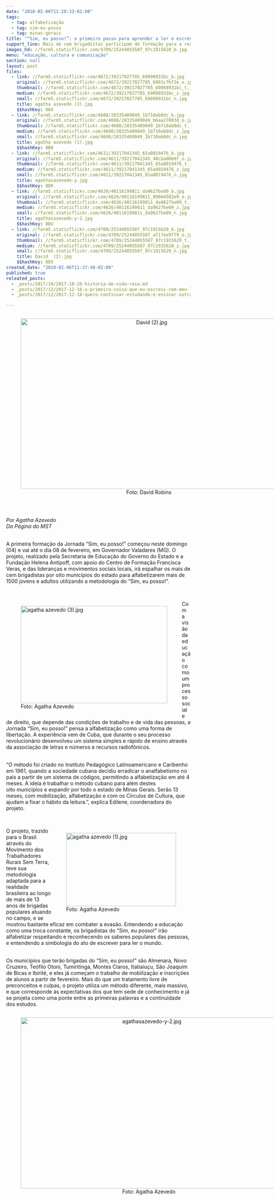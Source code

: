 ```yaml
---
date: "2018-02-06T11:20:33-02:00"
tags:
  - tag: alfabetização
  - tag: sim-eu-posso
  - tag: minas-gerais
title: "“Sim, eu posso!”: o primeiro passo para aprender a ler e escrever já foi dado em Minas Gerais"
support_line: Mais de cem brigadistas participam de formação para a realização do projeto que pretende romper as cercas do analfabetismo no estado
images_hd: //farm5.staticflickr.com/4709/25244055507_97c1915620_b.jpg
menu: "educação, cultura e comunicação"
section: null
layout: post
files:
  - link: //farm5.staticflickr.com/4672/39217027785_69098931bc_b.jpg
    original: //farm5.staticflickr.com/4672/39217027785_b903c7bf2e_o.jpg
    thumbnail: //farm5.staticflickr.com/4672/39217027785_69098931bc_t.jpg
    medium: //farm5.staticflickr.com/4672/39217027785_69098931bc_z.jpg
    small: //farm5.staticflickr.com/4672/39217027785_69098931bc_n.jpg
    title: agatha azevedo (3).jpg
    $$hashKey: 0AX
  - link: //farm5.staticflickr.com/4608/28335409049_1b710ab0dc_b.jpg
    original: //farm5.staticflickr.com/4608/28335409049_b6aa27003d_o.jpg
    thumbnail: //farm5.staticflickr.com/4608/28335409049_1b710ab0dc_t.jpg
    medium: //farm5.staticflickr.com/4608/28335409049_1b710ab0dc_z.jpg
    small: //farm5.staticflickr.com/4608/28335409049_1b710ab0dc_n.jpg
    title: agatha azevedo (1).jpg
    $$hashKey: 0B0
  - link: //farm5.staticflickr.com/4611/39217041345_65a8019476_b.jpg
    original: //farm5.staticflickr.com/4611/39217041345_48cba0060f_o.jpg
    thumbnail: //farm5.staticflickr.com/4611/39217041345_65a8019476_t.jpg
    medium: //farm5.staticflickr.com/4611/39217041345_65a8019476_z.jpg
    small: //farm5.staticflickr.com/4611/39217041345_65a8019476_n.jpg
    title: agathasazevedo-y.jpg
    $$hashKey: 0DR
  - link: //farm5.staticflickr.com/4626/40116199811_da9627be09_b.jpg
    original: //farm5.staticflickr.com/4626/40116199811_89664582e9_o.jpg
    thumbnail: //farm5.staticflickr.com/4626/40116199811_da9627be09_t.jpg
    medium: //farm5.staticflickr.com/4626/40116199811_da9627be09_z.jpg
    small: //farm5.staticflickr.com/4626/40116199811_da9627be09_n.jpg
    title: agathasazevedo-y-2.jpg
    $$hashKey: 0DU
  - link: //farm5.staticflickr.com/4709/25244055507_97c1915620_b.jpg
    original: //farm5.staticflickr.com/4709/25244055507_af17ee9f79_o.jpg
    thumbnail: //farm5.staticflickr.com/4709/25244055507_97c1915620_t.jpg
    medium: //farm5.staticflickr.com/4709/25244055507_97c1915620_z.jpg
    small: //farm5.staticflickr.com/4709/25244055507_97c1915620_n.jpg
    title: David  (2).jpg
    $$hashKey: 0DX
created_date: "2018-02-06T11:37:48-02:00"
published: true
releated_posts:
  - _posts/2017/10/2017-10-20-historia-de-vida-rosa.md
  - _posts/2017/12/2017-12-16-a-primeira-coisa-que-eu-escrevi-com-meu-lapis-e-caderno-novo-foi-mst.md
  - _posts/2017/12/2017-12-18-quero-continuar-estudando-e-ensinar-outras-pessoas-a-ler-e-escrever.md

---
```

<div style="text-align:center">
<figure class="image" style="display:inline-block"><img alt="David  (2).jpg" height="466" src="//farm5.staticflickr.com/4709/25244055507_97c1915620_b.jpg" width="700" />
<figcaption>Foto: David Robins</figcaption>
</figure>
</div>

<p>&nbsp;</p>

<p><em>Por Agatha Azevedo<br />
Da P&aacute;gina do MST&nbsp;</em></p>

<p><br />
A primeira forma&ccedil;&atilde;o da Jornada &ldquo;Sim, eu posso!&rdquo; come&ccedil;ou neste domingo (04) e vai at&eacute; o dia 08 de fevereiro, em Governador Valadares (MG). O projeto, realizado pela Secretaria de Educa&ccedil;&atilde;o do Governo do Estado e a Funda&ccedil;&atilde;o Helena Antipoff, com apoio do Centro de Forma&ccedil;&atilde;o Francisca Veras, e das lideran&ccedil;as e movimentos sociais locais, ir&aacute; espalhar os mais de cem brigadistas por oito munic&iacute;pios do estado para alfabetizarem mais de 1500 jovens e adultos utilizando a metodologia do &ldquo;Sim, eu posso!&rdquo;.</p>

<p>&nbsp;</p>

<figure class="image" style="float:left"><img alt="agatha azevedo (3).jpg" height="266" src="//farm5.staticflickr.com/4672/39217027785_69098931bc_b.jpg" width="400" />
<figcaption>Foto: Agatha Azevedo</figcaption>
</figure>

<p>Com a vis&atilde;o da educa&ccedil;&atilde;o como um processo social e de direito, que depende das condi&ccedil;&otilde;es de trabalho e de vida das pessoas, a Jornada &ldquo;Sim, eu posso!&rdquo; pensa a alfabetiza&ccedil;&atilde;o como uma forma de liberta&ccedil;&atilde;o. A experi&ecirc;ncia vem de Cuba, que durante o seu processo revolucion&aacute;rio desenvolveu um sistema simples e r&aacute;pido de ensino atrav&eacute;s da associa&ccedil;&atilde;o de letras e n&uacute;meros e recursos radiof&ocirc;nicos.</p>

<p><br />
&ldquo;O m&eacute;todo foi criado no Instituto Pedag&oacute;gico Latinoamericano e Caribenho em 1961, quando a sociedade cubana decidiu erradicar o analfabetismo no pa&iacute;s a partir de um sistema de c&oacute;digos, permitindo a alfabetiza&ccedil;&atilde;o em at&eacute; 4 meses. A ideia &eacute; trabalhar o m&eacute;todo cubano para al&eacute;m destes oito&nbsp;munic&iacute;pios e expandir por todo o estado de Minas Gerais. Ser&atilde;o 13 meses, com mobiliza&ccedil;&atilde;o, alfabetiza&ccedil;&atilde;o e com os C&iacute;rculos de Cultura, que ajudam a fixar o h&aacute;bito da leitura.&rdquo;, explica Edilene, coordenadora do projeto.</p>

<p>&nbsp;</p>

<figure class="image" style="float:right"><img alt="agatha azevedo (1).jpg" height="200" src="//farm5.staticflickr.com/4608/28335409049_1b710ab0dc_b.jpg" width="300" />
<figcaption>Foto: Agatha Azevedo</figcaption>
</figure>

<p>O projeto, trazido para o Brasil atrav&eacute;s do Movimento dos Trabalhadores Rurais Sem Terra, teve sua metodologia adaptada para a realidade brasileira ao longo de mais de 13 anos de brigadas populares atuando no campo, e se mostrou bastante eficaz em combater a evas&atilde;o. Entendendo a educa&ccedil;&atilde;o como uma troca constante, os brigadistas do &ldquo;Sim, eu posso!&rdquo; ir&atilde;o alfabetizar respeitando e reconhecendo os saberes populares das pessoas, e entendendo a simbologia do ato de escrever para ler o mundo.</p>

<p><br />
Os munic&iacute;pios que ter&atilde;o brigadas do &ldquo;Sim, eu posso!&rdquo; s&atilde;o Almenara, Novo Cruzeiro, Te&oacute;filo Otoni, Tumiritinga, Montes Claros, Itatiaiu&ccedil;u, S&atilde;o Joaquim de Bicas e Ibirit&eacute;, e eles j&aacute; come&ccedil;am o trabalho de mobiliza&ccedil;&atilde;o e inscri&ccedil;&otilde;es de alunos a partir de fevereiro. Mais do que um tratamento livre de preconceitos e culpas, o projeto utiliza um m&eacute;todo diferente, mais massivo, e que corresponde &agrave;s expectativas dos que tem sede de conhecimento e j&aacute; se projeta como uma ponte entre as primeiras palavras e a continuidade dos estudos.</p>

<div style="text-align:center">
<figure class="image" style="display:inline-block"><img alt="agathasazevedo-y-2.jpg" height="467" src="//farm5.staticflickr.com/4626/40116199811_da9627be09_b.jpg" width="700" />
<figcaption>Foto: Agatha Azevedo</figcaption>
</figure>
</div>
